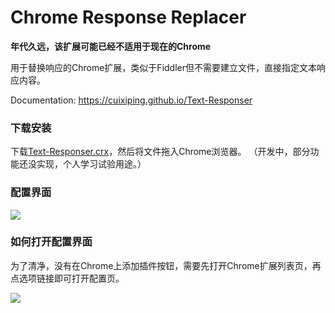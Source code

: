 Chrome Response Replacer
========================

**年代久远，该扩展可能已经不适用于现在的Chrome**

用于替换响应的Chrome扩展，类似于Fiddler但不需要建立文件，直接指定文本响应内容。

Documentation: https://cuixiping.github.io/Text-Responser

### 下载安装 ###

下载[Text-Responser.crx](https://cuixiping.github.io/Text-Responser/Text-Responser.crx)，然后将文件拖入Chrome浏览器。
（开发中，部分功能还没实现，个人学习试验用途。）

### 配置界面 ###

![](https://cuixiping.github.io/Text-Responser/images/screenshot-text-responser.png)

### 如何打开配置界面 ###

为了清净，没有在Chrome上添加插件按钮，需要先打开Chrome扩展列表页，再点选项链接即可打开配置页。

![](https://cuixiping.github.io/Text-Responser/images/extensions-list-page.png)


